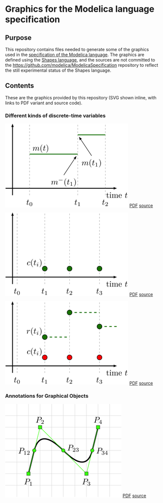 # Graphics for the Modelica language specification

## Purpose

This repository contains files needed to generate some of the graphics used in the [specification of the Modelica language](https://github.com/modelica/ModelicaSpecification).  The graphics are defined using the [Shapes language](http://lang-shapes.sourceforge.net/), and the sources are not committed to the https://github.com/modelica/ModelicaSpecification repository to reflect the still experimental status of the Shapes language.

## Contents

These are the graphics provided by this repository (SVG shown inline, with links to PDF variant and source code).

### Different kinds of discrete-time variables

![Piecewise constant](products/piecewise-constant.svg) [PDF](products/piecewise-constant.pdf) [source](source/piecewise-constant.shape)

![Clock](products/clock.svg) [PDF](products/clock.pdf) [source](source/clock.shape)

![Clocked](products/clocked.svg) [PDF](products/clocked.pdf) [source](source/clocked.shape)

### Annotations for Graphical Objects

![smooth = Bezier](products/bezierpoints.svg) [PDF](products/bezierpoints.pdf) [source](source/bezierpoints.shape)
